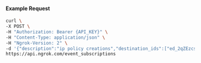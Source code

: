 <!-- Code generated for API Clients. DO NOT EDIT. -->

#### Example Request

```bash
curl \
-X POST \
-H "Authorization: Bearer {API_KEY}" \
-H "Content-Type: application/json" \
-H "Ngrok-Version: 2" \
-d '{"description":"ip policy creations","destination_ids":["ed_2qZEzcsfYIK9kggG72FG1pe89cj"],"metadata":"{\"environment\": \"staging\"}","sources":[{"type":"ip_policy_created.v0"}]}' \
https://api.ngrok.com/event_subscriptions
```
